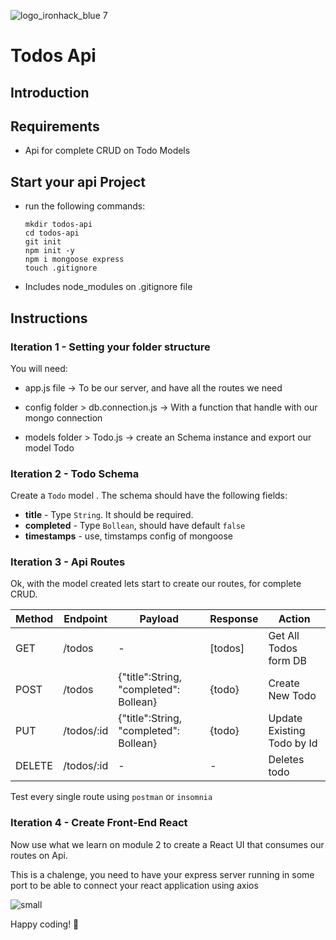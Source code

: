 ![logo_ironhack_blue 7](https://user-images.githubusercontent.com/23629340/40541063-a07a0a8a-601a-11e8-91b5-2f13e4e6b441.png)

# Todos Api

## Introduction


## Requirements

- Api for complete CRUD on Todo Models

## Start your api Project

- run the following commands:

  ```
  mkdir todos-api
  cd todos-api
  git init
  npm init -y
  npm i mongoose express
  touch .gitignore
  ```

- Includes node_modules on .gitignore file

## Instructions

### Iteration 1 - Setting your folder structure

You will need:

- app.js file -> To be our server, and have all the routes we need

- config folder > db.connection.js -> With a function that handle with our mongo connection

- models folder > Todo.js -> create an Schema instance and export our model Todo


### Iteration 2 - Todo Schema

Create a `Todo` model . The schema should have the following fields:

- **title** - Type `String`. It should be required.
- **completed** - Type `Bollean`, should have default `false` 
- **timestamps** - use, timstamps config of mongoose

### Iteration 3 - Api Routes

Ok, with the model created lets start to create our routes, for complete CRUD.

| Method | Endpoint   | Payload                                | Response  | Action                     |
| ------ | ---------- | -------------------------------------- | --------- | -------------------------- |
| GET    | /todos     | \-                                     | \[todos\] | Get All Todos form DB      |
| POST   | /todos     | {"title":String, "completed": Bollean} | {todo}    | Create New Todo            |
| PUT    | /todos/:id | {"title":String, "completed": Bollean} | {todo}    | Update Existing Todo by Id |
| DELETE | /todos/:id | \-                                     | \-        | Deletes todo               |


Test every single route using `postman` or `insomnia`



### Iteration 4 - Create Front-End React

  Now use what we learn on module 2 to create a React UI that consumes our routes on Api.
  
  This is a chalenge, you need to have your express server running in some port to be able to connect your react application using axios
  
![small](https://user-images.githubusercontent.com/26174871/132945098-6abe8ba4-e623-474a-9fa5-914842e3e622.gif)

Happy coding! 💙
